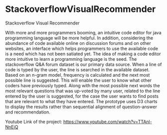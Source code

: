 
# StackoverflowVisualRecommender
Stackoverflow Visual Recommender

With more and more programmers booming, an intuitive code editor for java programming language will be more helpful. In addition, considering the abundance of code  available online on discussion forums and on other websites, an interface which helps programmers to use the available code is a need which has not been satiated yet. The idea of making a code editor more intuitive to learn a programming language is the seed. The stackoverflow Q&A forum dataset is our primary data source. When a line of code is typed by the user, the line is searched in the available dataset. Based on an n-gram model, frequency is calculated and the next most possible line is suggested. This will enable the user to know what other coders have previously typed. Along with the most possible next words the most relevant questions that was up-voted by many user, related to the line entered by the user is suggested, for the case the user wants to find posts that are relevant to what they have entered. The prototype uses D3 charts to display the results rather than sequential alignment of question-answer
and recommendation.

Youtube Link of the project: https://www.youtube.com/watch?v=TTAnl-NnEjQ

